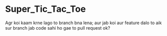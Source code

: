 # Super_Tic_Tac_Toe
Agr koi kaam krne lago to branch bna lena; aur jab koi aur feature dalo to aik sur branch jab code sahi ho gae to pull request
ok?
